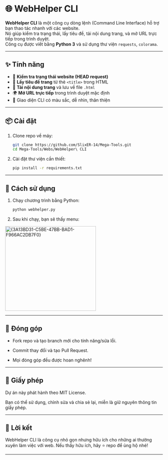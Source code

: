 # 🌐 WebHelper CLI

**WebHelper CLI** là một công cụ dòng lệnh (Command Line Interface) hỗ trợ bạn thao tác nhanh với các website.  
Nó giúp kiểm tra trạng thái, lấy tiêu đề, tải nội dung trang, và mở URL trực tiếp trong trình duyệt.  
Công cụ được viết bằng **Python 3** và sử dụng thư viện `requests`, `colorama`.

---

## ✨ Tính năng

- 🔎 **Kiểm tra trạng thái website (HEAD request)**  
- 📄 **Lấy tiêu đề trang** từ thẻ `<title>` trong HTML  
- 💾 **Tải nội dung trang** và lưu về file `.html`  
- 🌍 **Mở URL trực tiếp** trong trình duyệt mặc định  
- 🎨 Giao diện CLI có màu sắc, dễ nhìn, thân thiện  

---

## 📦 Cài đặt

1. Clone repo về máy:
   ```bash
   git clone https://github.com/SlixER-14/Mega-Tools.git
   cd Mega-Tools/Webs/WebHelper\ CLI

2. Cài đặt thư viện cần thiết: 
   ```bash
   pip install -r requirements.txt

---

## 🚀 Cách sử dụng

1. Chạy chương trình bằng Python:
   ```bash
   python webhelper.py

2. Sau khi chạy, bạn sẽ thấy menu:
<img width="290" height="271" alt="{3A13BD31-C5BE-47BB-BAD1-F966AC2DB7F0}" src="https://github.com/user-attachments/assets/6f3ee629-081d-4ae9-a525-1d9aa9b78a64" />

---

## 🤝 Đóng góp
- Fork repo và tạo branch mới cho tính năng/sửa lỗi.

- Commit thay đổi và tạo Pull Request.

- Mọi đóng góp đều được hoan nghênh!

---

## 📜 Giấy phép
Dự án này phát hành theo MIT License. 

Bạn có thể sử dụng, chỉnh sửa và chia sẻ lại, miễn là giữ nguyên thông tin giấy phép.

---

## 🌟 Lời kết
WebHelper CLI là công cụ nhỏ gọn nhưng hữu ích cho những ai thường xuyên làm việc với web. Nếu thấy hữu ích, hãy ⭐ repo để ủng hộ nhé!

---
